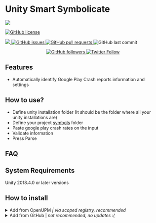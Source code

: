 # Unity Smart Symbolicate

<img src=https://user-images.githubusercontent.com/600419/164972718-570c05f4-5233-440b-94dd-f3a39223742e.png />

<p >
    <a href="https://github.com/brunomikoski/UnitySmartSymbolicate/blob/master/LICENSE.md">
		<img alt="GitHub license" src ="https://img.shields.io/github/license/Thundernerd/Unity3D-PackageManagerModules" />
	</a>

</p> 

<p >
    <a href="https://openupm.com/packages/com.brunomikoski.unitysmartsymbolicate/">
        <img src="https://img.shields.io/npm/v/com.brunomikoski.unitysmartsymbolicate?label=openupm&amp;registry_uri=https://package.openupm.com" />
    </a>

  <a href="https://github.com/brunomikoski/UnitySmartSymbolicate/issues">
     <img alt="GitHub issues" src ="https://img.shields.io/github/issues/brunomikoski/UnitySmartSymbolicate" />
  </a>

  <a href="https://github.com/brunomikoski/UnitySmartSymbolicate/pulls">
   <img alt="GitHub pull requests" src ="https://img.shields.io/github/issues-pr/brunomikoski/UnitySmartSymbolicate" />
  </a>
  
  <img alt="GitHub last commit" src ="https://img.shields.io/github/last-commit/brunomikoski/UnitySmartSymbolicate" />
</p>

<p align="center">
    	<a href="https://github.com/brunomikoski">
        	<img alt="GitHub followers" src="https://img.shields.io/github/followers/brunomikoski?style=social">
	</a>	
	<a href="https://twitter.com/brunomikoski">
		<img alt="Twitter Follow" src="https://img.shields.io/twitter/follow/brunomikoski?style=social">
	</a>
</p>


<p align="center">

</p>


## Features
- Automatically identify Google Play Crash reports information and settings

## How to use?
- Define unity installation folder (It should be the folder where all your unity installations are)
- Define your project [symbols](https://docs.unity3d.com/2020.3/Documentation/Manual/android-symbols.html)  folder
- Paste google play crash rates on the input
- Validate information
- Press Parse

## FAQ

## System Requirements
Unity 2018.4.0 or later versions


## How to install

	
	
<details>
<summary>Add from OpenUPM <em>| via scoped registry, recommended</em></summary>

This package is available on OpenUPM: https://openupm.com/packages/com.brunomikoski.animationsequencer

To add it the package to your project:

- open `Edit/Project Settings/Package Manager`
- add a new Scoped Registry:
  ```
  Name: OpenUPM
  URL:  https://package.openupm.com/
  Scope(s): com.brunomikoski
  ```
- click <kbd>Save</kbd>
- open Package Manager
- click <kbd>+</kbd>
- select <kbd>Add from Git URL</kbd>
- paste `com.brunomikoski.unitysmartsymbolicate`
- click <kbd>Add</kbd>
</details>

<details>
<summary>Add from GitHub | <em>not recommended, no updates :( </em></summary>

You can also add it directly from GitHub on Unity 2019.4+. Note that you won't be able to receive updates through Package Manager this way, you'll have to update manually.

- open Package Manager
- click <kbd>+</kbd>
- select <kbd>Add from Git URL</kbd>
- paste `https://github.com/brunomikoski/UnitySmartSymbolicate.git`
- click <kbd>Add</kbd>
</details>


